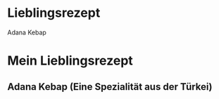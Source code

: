 # Lieblingsrezept
Adana Kebap

# Mein Lieblingsrezept

## Adana Kebap (Eine Spezialität aus der Türkei)

